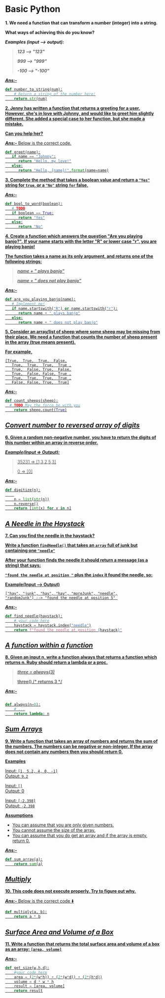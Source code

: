 # Basic Python

**1. We need a function that can transform a number (integer) into a string.**

**What ways of achieving this do you know?**
   
***Examples (input --> output):***

> ***123  --> "123"***
> 
>***999  --> "999"***
> 
>***-100 --> "-100"***


<b><u>*Ans:-*<u></b>

```python
def number_to_string(num):
    # Return a string of the number here!
    return str(num)
```

**2. Jenny has written a function that returns a greeting for a user. However, she's in love with Johnny, and would like to greet him slightly different. She added a special case to her function, but she made a mistake.**

**Can you help her?**

***Ans:-*** Below is the correct code.

```python
def greet(name):
   if name == "Johnny":
      return "Hello, my love!"
   else:
      return "Hello, {name}!".format(name=name)
```

**3. Complete the method that takes a boolean value and return a <code>"Yes"</code> string for <code>true</code>, or a <code>"No"</code> string <code>for</code> false.**

***Ans:-***

`````python
def bool_to_word(boolean):
   # TODO
   if boolean == True:
      return "Yes"
   else:
      return "No"
`````


**4. Create a function which answers the question "Are you playing banjo?".**
**If your name starts with the letter "R" or lower case "r", you are playing banjo!**

**The function takes a name as its only argument, and returns one of the following strings:**

>***name + " plays banjo"***
>
>***name + " does not play banjo"***

***Ans:-***

```python
def are_you_playing_banjo(name):
   # Implement me!
   if name.startswith("R") or name.startswith("r"):
      return name + " plays banjo"
   else:
      return name + " does not play banjo"
```

**5. Consider an array/list of sheep where some sheep may be missing from their place. We need a function that counts the number of sheep present in the array (true means present).**

**For example,**

`````
[True,  True,  True,  False,
   True,  True,  True,  True ,
   True,  False, True,  False,
   True,  False, False, True ,
   True,  True,  True,  True ,
   False, False, True,  True]
`````

***Ans:-***

`````python
def count_sheeps(sheep):
  # TODO May the force be with you
    return sheep.count(True)
`````

## *Convert number to reversed array of digits*

**6. Given a random non-negative number, you have to return the digits of this number within an array in reverse order.**

***Example(Input => Output):***
>35231 => [1,3,2,5,3]
>
>0 => [0]

***Ans:-***

```python
def digitize(n):
    
    n = list(str(n))
    n.reverse()
    return [int(x) for x in n]
```

## *A Needle in the Haystack*

**7. Can you find the needle in the haystack?**

**Write a function <code>findNeedle()</code> that takes an <code>array</code> full of junk but containing one <code>"needle"</code>**

**After your function finds the needle it should return a message (as a string) that says:**

**<code>"found the needle at position "</code> plus the <code>index</code> it found the needle, so:**

**Example(Input --> Output)**

<code>["hay", "junk", "hay", "hay", "moreJunk", "needle", "randomJunk"] --> "found the needle at position 5" </code>

***Ans:-***

```python
def find_needle(haystack):
    # your code here
    haystack = haystack.index("needle")
    return f"found the needle at position {haystack}"
```

## *A function within a function*

**8. Given an input n, write a function always that returns a function which returns n. Ruby should return a lambda or a proc.**

>***three = always(3)***
>
>****three() /\* returns 3 \*/****

***Ans:-***

```python

def always(n=0):
    # ...
    return lambda: n

```

## *Sum Arrays*

**9. Write a function that takes an array of numbers and returns the sum of the numbers. The numbers can be negative or non-integer. If the array does not contain any numbers then you should return 0.**

**Examples**

Input: <code>[1, 5.2, 4, 0, -1]</code>  
Output: <code>9.2</code>

Input: <code>[]</code>  
Output: </code>0</code>

Input: <code>[-2.398]</code>  
Output: <code>-2.398</code>


**Assumptions**

- You can assume that you are only given numbers.
- You cannot assume the size of the array.
- You can assume that you do get an array and if the array is empty, return 0.

***Ans:-***

```python
def sum_array(a):
    return sum(a)
```

## *Multiply*

**10. This code does not execute properly. Try to figure out why.**

***Ans:-*** Below is the correct code ⬇️

```python
def multiply(a, b):
    return a * b
```

## *Surface Area and Volume of a Box*

**11. Write a function that returns the total surface area and volume of a box as an array: <code>[area, volume]**</code>

***Ans:-***

```python
def get_size(w,h,d):
    #your code here
    area = (2*(w*h)) + (2*(w*d)) + (2*(h*d))
    volume = d * w * h
    result = [area, volume]
    return result
```
